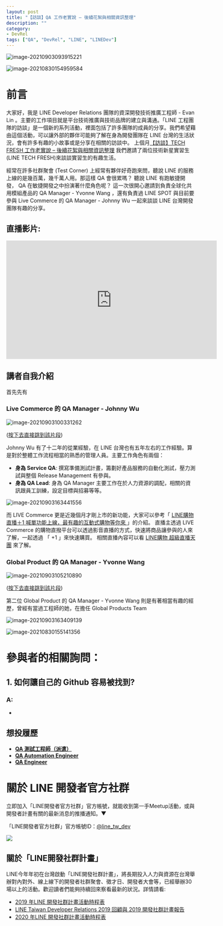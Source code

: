 ```yaml
---
layout: post
title: "【訪談】QA 工作老實說 – 後續花絮與相關資訊整理"
description: ""
category: 
- DevRel
tags: ["QA", "DevRel", "LINE", "LINEDev"]
---
```


![image-20210903093915221](../images/2021/image-20210903093915221.png)

![image-20210830154959584](../images/2021/image-20210830154959584.png)

# 前言

大家好，我是 LINE Developer Relations 團隊的資深開發技術推廣工程師 - Evan Lin 。主要的工作項目就是平台技術推廣與技術品牌的建立與溝通。「LINE 工程團隊的訪談」是一個新的系列活動，裡面包括了許多團隊的成員的分享。我們希望藉由這個活動，可以讓外部的夥伴可能夠了解在身為開發團隊在 LINE 台灣的生活狀況，會有許多有趣的小故事或是分享在相關的訪談中。 上個月[【訪談】TECH FRESH 工作老實說 – 後續花絮與相關資訊整理](https://engineering.linecorp.com/zh-hant/blog/what-is-tech-fresh-interview/) 我們邀請了兩位技術新星實習生(LINE TECH FRESH)來談談實習生的有趣生活。

經常在許多社群聚會 (Test Corner) 上經常有夥伴好奇跑來問，聽說 LINE 的服務上線的是幾百萬，幾千萬人用。那這樣 QA 會很累嗎？ 聽說 LINE 有跑敏捷開發， QA 在敏捷開發之中扮演著什麼角色呢？ 這一次很開心邀請到負責全球化共用模組產品的 QA Manager - Yvonne Wang ，還有負責過 LINE SPOT 與目前要參與 Live Commerce 的 QA Manager - Johnny Wu  一起來談談 LINE 台灣開發團隊有趣的分享。 

 

## 直播影片:

<iframe width="560" height="315" src="https://www.youtube.com/embed/NNc_L9Npsu0" title="YouTube video player" frameborder="0" allow="accelerometer; autoplay; clipboard-write; encrypted-media; gyroscope; picture-in-picture" allowfullscreen></iframe>

## 講者自我介紹

首先先有

### Live Commerce 的 QA Manager - Johnny Wu

![image-20210903100331262](../images/2021/image-20210903100331262.png)

([按下去直接跳到該片段](https://youtu.be/NNc_L9Npsu0?t=653))

Johnny Wu 有了十二年的從業經驗，在 LINE 台灣也有五年左右的工作經驗。算是對於整體工作流程相當的熟悉的管理人員。主要工作角色有兩個：

- **身為 Service QA**:  撰寫準備測試計畫，籌劃好產品服務的自動化測試，壓力測試與整個 Release Management 有參與。
- **身為 QA Lead**: 身為 QA Manager 主要工作在於人力資源的調配，相關的資訊跟員工訓練，設定目標與招募等等。

![image-20210903163441556](../images/2021/image-20210903163441556.png)

而 LIVE Commerce 更是近幾個月才剛上市的新功能，大家可以參考「 [LINE購物直播＋1 喊單功能上線，最有趣的互動式購物等你來 ](https://event-web.line.me/ectw/v2/article/Baw8pQ) 」的介紹。 直播主透過 LIVE Commerce 的購物直撥平台可以透過影音直播的方式，快速將商品讓參與的人來了解，一起透過 「 +1 」來快速購買。 相關直播內容可以看 [LINE購物 超級直播天團](https://event-web.line.me/ectw/publication/ef313846be6e89b76f3f21595110a9c7404b31ef9543c6bee27eaa567996ca99) 來了解。

### Global Product 的 QA Manager - Yvonne Wang

![image-20210903105210890](../images/2021/image-20210903105210890.png)

([按下去直接跳到該片段](https://youtu.be/NNc_L9Npsu0?t=859))

第二位 Global Product 的 QA Manager - Yvonne Wang 則是有著相當有趣的經歷，曾經有當過工程師的她，在擔任 Global Products Team

![image-20210903163409139](../images/2021/image-20210903163409139.png)







![image-20210830155141356](../images/2021/image-20210830155141356.png)

# 參與者的相關詢問：


## 1. 如何讓自己的 Github 容易被找到?

###  A:

- 

## 想投履歷

- **[QA 測試工程師（派遣）]( https://m.104.com.tw/job/6o9hg)**
- **[QA Automation Engineer](https://careers.linecorp.com/jobs/18)** 
- **[QA Engineer](https://careers.linecorp.com/jobs/19)**

# 關於 LINE  開發者官方社群


立即加入「LINE開發者官方社群」官方帳號，就能收到第一手Meetup活動，或與開發者計畫有關的最新消息的推播通知。▼

「LINE開發者官方社群」官方帳號ID：[@line_tw_dev](https://lin.ee/s5RsZHo)

![](http://www.evanlin.com/images/2020/line-tw-dev-qr.png)

## 關於「LINE開發社群計畫」

LINE今年年初在台灣啟動「LINE開發社群計畫」，將長期投入人力與資源在台灣舉辦對內對外、線上線下的開發者社群聚會、徵才日、開發者大會等，已經舉辦30場以上的活動。歡迎讀者們能夠持續回來察看最新的狀況。詳情請看:

- [2019 年LINE 開發社群計畫活動時程表](https://engineering.linecorp.com/zh-hant/blog/line-taiwan-developer-relations-2019-plan/)
- [LINE Taiwan Developer Relations 2019 回顧與 2019 開發社群計畫報告](https://engineering.linecorp.com/zh-hant/blog/line-taiwan-developer-relations-2019/)
- [2020 年LINE 開發社群計畫活動時程表](https://engineering.linecorp.com/zh-hant/blog/2020-line-tw-devrel/)


